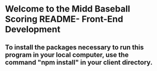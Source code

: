 # Welcome to the Midd Baseball Scoring README- Front-End Development

To install the packages necessary to run this program in your local computer, use the command
"npm install"
in your client directory.
---------------
